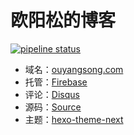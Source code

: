 # 欧阳松的博客

[![pipeline status](https://gitlab.com/ouyangsong/hexo/badges/master/pipeline.svg)](https://gitlab.com/ouyangsong/hexo/commits/master)

- 域名：[ouyangsong.com](https://www.ouyangsong.com)
- 托管：[Firebase](https://firebase.google.com/)
- 评论：[Disqus](https://disqus.com/)
- 源码：[Source](https://gitlab.com/ouyangsong/hexo/)
- 主题：[hexo-theme-next](https://github.com/theme-next/hexo-theme-next)
